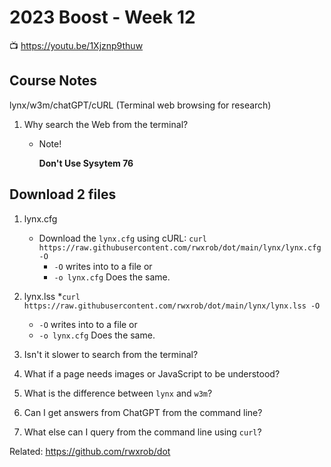 # 2023 Boost - Week 12

📺 <https://youtu.be/1Xjznp9thuw>

## Course Notes

lynx/w3m/chatGPT/cURL (Terminal web browsing for research)

1. Why search the Web from the terminal?

    * Note!

      **Don't Use Sysytem 76**
## Download 2 files
1. lynx.cfg
    * Download the `lynx.cfg` using cURL:
    `curl https://raw.githubusercontent.com/rwxrob/dot/main/lynx/lynx.cfg -O`
      * `-O` writes into to a file
      or
      * `-o lynx.cfg` Does the same.

1. lynx.lss
    *`curl https://raw.githubusercontent.com/rwxrob/dot/main/lynx/lynx.lss -O`
    * `-O` writes into to a file
    or
    * `-o lynx.cfg` Does the same.


1. Isn't it slower to search from the terminal?



1. What if a page needs images or JavaScript to be understood?



1. What is the difference between `lynx` and `w3m`?



1. Can I get answers from ChatGPT from the command line?



1. What else can I query from the command line using `curl`?




Related:
<https://github.com/rwxrob/dot>